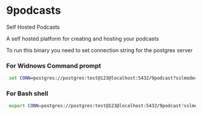 # 9podcasts
Self Hosted Podcasts

A self hosted platform for creating and hosting your podcasts

To run this binary you need to set connection string for the postgres server

### For Widnows Command prompt
```cmd
 set CONN=postgres://postgres:test@123@localhost:5432/9podcast?sslmode=disable

```

### For Bash shell
```bash
 export CONN=postgres://postgres:test@123@localhost:5432/9podcast?sslmode=disable
```
